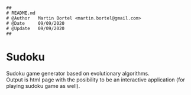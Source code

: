 ```
##
# README.md
# @Author	Martin Bortel <martin.bortel@gmail.com>
# @Date		09/09/2020
# @Update	09/09/2020
##
```

# Sudoku
Sudoku game generator based on evolutionary algorithms.  
Output is html page with the posibility to be an interactive application (for playing sudoku game as well).  
  
  
